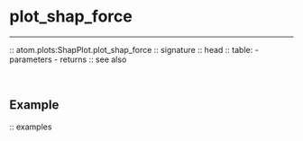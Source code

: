 # plot_shap_force
-----------------

:: atom.plots:ShapPlot.plot_shap_force
    :: signature
    :: head
    :: table:
        - parameters
        - returns
    :: see also

<br>

## Example

:: examples
